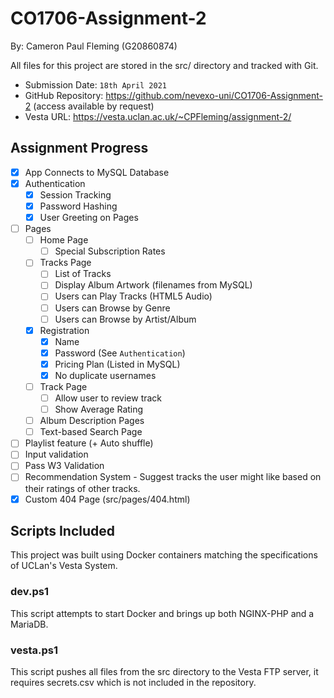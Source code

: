 # CO1706-Assignment-2
By: Cameron Paul Fleming (G20860874)

All files for this project are stored in the src/ directory and tracked with Git.

- Submission Date: `18th April 2021`
- GitHub Repository: https://github.com/nevexo-uni/CO1706-Assignment-2 (access available by request)
- Vesta URL: https://vesta.uclan.ac.uk/~CPFleming/assignment-2/

## Assignment Progress
- [x] App Connects to MySQL Database
- [x] Authentication
  - [x] Session Tracking
  - [x] Password Hashing
  - [x] User Greeting on Pages
- [ ] Pages
  - [ ] Home Page
    - [ ] Special Subscription Rates
  - [ ] Tracks Page
    - [ ] List of Tracks
    - [ ] Display Album Artwork (filenames from MySQL)
    - [ ] Users can Play Tracks (HTML5 Audio)
    - [ ] Users can Browse by Genre
    - [ ] Users can Browse by Artist/Album
  - [x] Registration
    - [x] Name
    - [x] Password (See `Authentication`)
    - [x] Pricing Plan (Listed in MySQL)
    - [x] No duplicate usernames 
  - [ ] Track Page
    - [ ] Allow user to review track
    - [ ] Show Average Rating
  - [ ] Album Description Pages
  - [ ] Text-based Search Page
- [ ] Playlist feature (+ Auto shuffle)
- [ ] Input validation
- [ ] Pass W3 Validation
- [ ] Recommendation System - Suggest tracks the user might like based on their ratings of other tracks.
- [x] Custom 404 Page (src/pages/404.html)

## Scripts Included
This project was built using Docker containers matching the specifications of UCLan's Vesta System.

### dev.ps1
This script attempts to start Docker and brings up both NGINX-PHP and a MariaDB.

### vesta.ps1
This script pushes all files from the src directory to the Vesta FTP server, it requires secrets.csv which is not included
in the repository.

